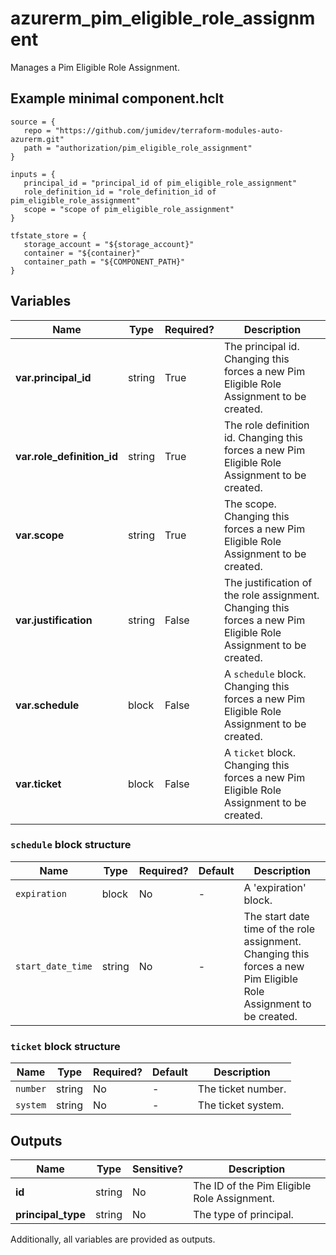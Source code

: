 # azurerm_pim_eligible_role_assignment

Manages a Pim Eligible Role Assignment.

## Example minimal component.hclt

```hcl
source = {
   repo = "https://github.com/jumidev/terraform-modules-auto-azurerm.git" 
   path = "authorization/pim_eligible_role_assignment" 
}

inputs = {
   principal_id = "principal_id of pim_eligible_role_assignment" 
   role_definition_id = "role_definition_id of pim_eligible_role_assignment" 
   scope = "scope of pim_eligible_role_assignment" 
}

tfstate_store = {
   storage_account = "${storage_account}" 
   container = "${container}" 
   container_path = "${COMPONENT_PATH}" 
}

```

## Variables

| Name | Type | Required? |  Description |
| ---- | ---- | --------- |  ----------- |
| **var.principal_id** | string | True | The principal id. Changing this forces a new Pim Eligible Role Assignment to be created. | 
| **var.role_definition_id** | string | True | The role definition id. Changing this forces a new Pim Eligible Role Assignment to be created. | 
| **var.scope** | string | True | The scope. Changing this forces a new Pim Eligible Role Assignment to be created. | 
| **var.justification** | string | False | The justification of the role assignment. Changing this forces a new Pim Eligible Role Assignment to be created. | 
| **var.schedule** | block | False | A `schedule` block. Changing this forces a new Pim Eligible Role Assignment to be created. | 
| **var.ticket** | block | False | A `ticket` block. Changing this forces a new Pim Eligible Role Assignment to be created. | 

### `schedule` block structure

| Name | Type | Required? | Default | Description |
| ---- | ---- | --------- | ------- | ----------- |
| `expiration` | block | No | - | A 'expiration' block. |
| `start_date_time` | string | No | - | The start date time of the role assignment. Changing this forces a new Pim Eligible Role Assignment to be created. |

### `ticket` block structure

| Name | Type | Required? | Default | Description |
| ---- | ---- | --------- | ------- | ----------- |
| `number` | string | No | - | The ticket number. |
| `system` | string | No | - | The ticket system. |



## Outputs

| Name | Type | Sensitive? | Description |
| ---- | ---- | --------- | --------- |
| **id** | string | No  | The ID of the Pim Eligible Role Assignment. | 
| **principal_type** | string | No  | The type of principal. | 

Additionally, all variables are provided as outputs.
